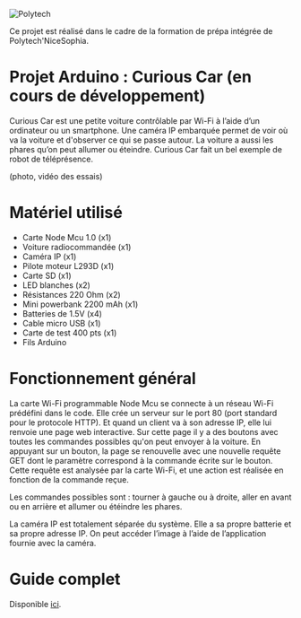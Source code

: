 ![Polytech](http://www.polytechnice.fr/jahia/jsp/jahia/templates/inc/img/polytech_nice-sophia.png)

Ce projet est réalisé dans le cadre de la formation de prépa intégrée de Polytech'NiceSophia.

# Projet Arduino : Curious Car (en cours de développement)

Curious Car est une petite voiture contrôlable par Wi-Fi à l’aide d’un ordinateur ou un smartphone. Une caméra IP embarquée permet de voir où va la voiture et d'observer ce qui se passe autour. La voiture a aussi les phares qu’on peut allumer ou éteindre. Curious Car fait un bel exemple de robot de téléprésence.

(photo, vidéo des essais)

# Matériel utilisé

* Carte Node Mcu 1.0 (x1)
* Voiture radiocommandée (x1)
* Caméra IP (x1)
* Pilote moteur L293D (x1)
* Carte SD (x1)
* LED blanches (x2)
* Résistances 220 Ohm (x2)
* Mini powerbank 2200 mAh (x1)
* Batteries de 1.5V (x4)
* Cable micro USB (x1)
* Carte de test 400 pts (x1)
* Fils Arduino

# Fonctionnement général

La carte Wi-Fi programmable Node Mcu se connecte à un réseau Wi-Fi prédéfini dans le code. Elle crée un serveur sur le port 80 (port standard pour le protocole HTTP). Et quand un client va à son adresse IP, elle lui renvoie une page web interactive. Sur cette page il y a des boutons avec toutes les commandes possibles qu'on peut envoyer à la voiture. En appuyant sur un bouton, la page se renouvelle avec une nouvelle requête GET dont le paramètre correspond à la commande écrite sur le bouton. Cette requête est analysée par la carte Wi-Fi, et une action est réalisée en fonction de la commande reçue.

Les commandes possibles sont : tourner à gauche ou à droite, aller en avant ou en arrière et allumer ou étéindre les phares.

La caméra IP est totalement séparée du système. Elle a sa propre batterie et sa propre adresse IP. On peut accéder l’image à l’aide de l’application fournie avec la caméra.

# Guide complet

Disponible [ici](https://github.com/Livelinndy/PeiP2_Arduino_CuriousCar/blob/master/tutorial/fr.md).
